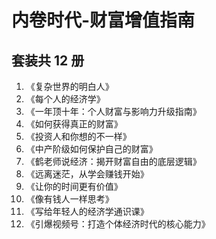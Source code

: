 # 内卷时代-财富增值指南

## 套装共 12 册

1. 《复杂世界的明白人》
2. 《每个人的经济学》
3. 《一年顶十年：个人财富与影响力升级指南》
4. 《如何获得真正的财富》
5. 《投资人和你想的不一样》
6. 《中产阶级如何保护自己的财富》
7. 《鹤老师说经济：揭开财富自由的底层逻辑》
8. 《远离迷茫，从学会赚钱开始》
9. 《让你的时间更有价值》
10. 《像有钱人一样思考》
11. 《写给年轻人的经济学通识课》
12. 《引爆视频号：打造个体经济时代的核心能力》
